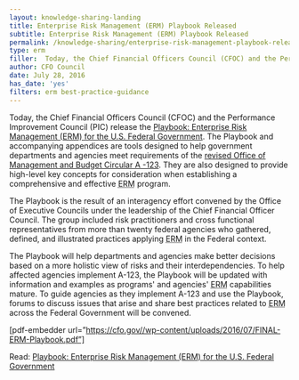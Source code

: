 ```yaml
---
layout: knowledge-sharing-landing
title: Enterprise Risk Management (ERM) Playbook Released
subtitle: Enterprise Risk Management (ERM) Playbook Released
permalink: /knowledge-sharing/enterprise-risk-management-playbook-released/
type: erm
filler:  Today, the Chief Financial Officers Council (CFOC) and the Performance Improvement Council (PIC) release the Playbook.
author: CFO Council 
date: July 28, 2016
has_date: 'yes'
filters: erm best-practice-guidance
---
```


Today, the Chief Financial Officers Council (CFOC) and the Performance Improvement Council (PIC) release the <a href= "{{ site.baseurl }}/wp-content/uploads/2016/07/FINAL-ERM-Playbook.pdf">Playbook: Enterprise Risk Management (ERM) for the U.S. Federal Government</a>. The Playbook and accompanying appendices are tools designed to help government departments and agencies meet requirements of the [revised Office of Management and Budget Circular A -123](https://www.whitehouse.gov/sites/default/files/omb/memoranda/2016/m-16-17.pdf). They are also designed to provide high-level key concepts for consideration when establishing a comprehensive and effective <abbr title="Enterprise Risk Management">ERM</abbr> program.

The Playbook is the result of an interagency effort convened by the Office of Executive Councils under the leadership of the Chief Financial Officer Council. The group included risk practitioners and cross functional representatives from more than twenty federal agencies who gathered, defined, and illustrated practices applying <abbr title="Enterprise Risk Management">ERM</abbr> in the Federal context.

The Playbook will help departments and agencies make better decisions based on a more holistic view of risks and their interdependencies. To help affected agencies implement A-123, the Playbook will be updated with information and examples as programs' and agencies' <abbr title="Enterprise Risk Management">ERM</abbr> capabilities mature. To guide agencies as they implement A-123 and use the Playbook, forums to discuss issues that arise and share best practices related to <abbr title="Enterprise Risk Management">ERM</abbr> across the Federal Government will be convened.

[pdf-embedder url=”https://cfo.gov//wp-content/uploads/2016/07/FINAL-ERM-Playbook.pdf”]

Read: <a href= "{{ site.baseurl }}/wp-content/uploads/2016/07/FINAL-ERM-Playbook.pdf">Playbook: Enterprise Risk Management (ERM) for the U.S. Federal Government</a>
